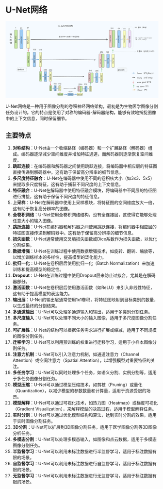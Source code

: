 # U-Net网络

![alt text](images/unet.png)

U-Net网络是一种用于图像分割的卷积神经网络架构，最初是为生物医学图像分割任务设计的。它的特点是使用了对称的编码器-解码器结构，能够有效地捕捉图像中的上下文信息，同时保留细节。

## 主要特点

1. **对称结构**：U-Net由一个收缩路径（编码器）和一个扩展路径（解码器）组成。编码器逐渐减少空间维度并增加特征通道，而解码器则逐渐恢复空间维度。
2. **跳跃连接**：在编码器和解码器之间使用跳跃连接，将编码器中相应层的特征图直接传递到解码器中。这有助于保留高分辨率的细节信息。
3. **多尺度特征融合**：U-Net在编码器中使用不同的卷积核大小（如3x3、5x5）来提取多尺度特征，这有助于捕获不同尺度的上下文信息。
4. **特征融合**：U-Net在解码器中使用特征融合模块，将编码器中不同层的特征图进行拼接，这有助于保留不同尺度的特征信息。
5. **上采样**：U-Net在解码器中使用上采样模块，将特征图的空间维度放大一倍，这有助于恢复高分辨率的图像。
6. **全卷积网络**：U-Net使用全卷积网络结构，没有全连接层，这使得它能够处理任意大小的输入图像。
7. **跳跃连接**：U-Net在编码器和解码器之间使用跳跃连接，将编码器中相应层的特征图直接传递到解码器中。这有助于保留高分辨率的细节信息。
8. **损失函数**：U-Net通常使用交叉熵损失函数或Dice系数作为损失函数，以优化分割结果。
9. **数据增强**：U-Net在训练过程中使用数据增强技术，如旋转、翻转、缩放等，以增加训练样本的多样性，提高模型的泛化能力。
10. **批归一化**：U-Net在卷积层后使用批归一化（Batch Normalization）来加速训练和提高模型的稳定性。
11. **Dropout**：U-Net在训练过程中使用Dropout层来防止过拟合，尤其是在解码器部分。
12. **激活函数**：U-Net在卷积层后使用激活函数（如ReLU）来引入非线性特征，这有助于提高模型的表达能力。
13. **输出层**：U-Net的输出层通常使用1x1卷积，将特征图映射到目标类别的数量，以生成最终的分割结果。
14. **多通道输出**：U-Net可以处理多通道输入和输出，适用于多类别分割任务。
15. **多尺度输入**：U-Net可以处理不同大小的输入图像，适用于多尺度图像分割任务。
16. **可扩展性**：U-Net的结构可以根据任务需求进行扩展或缩减，适用于不同规模的图像分割任务。
17. **迁移学习**：U-Net可以利用预训练的权重进行迁移学习，适用于小样本图像分割任务。
18. **注意力机制**：U-Net可以引入注意力机制，如通道注意力（Channel Attention）或空间注意力（Spatial Attention），以增强模型对重要特征的关注。
19. **多任务学习**：U-Net可以同时处理多个任务，如语义分割、实例分割等，适用于多任务图像分割任务。
20. **模型压缩**：U-Net可以通过模型压缩技术，如剪枝（Pruning）或量化（Quantization），以减少模型的参数数量和计算量，适用于资源受限的场景。
21. **模型解释**：U-Net可以通过可视化技术，如热力图（Heatmap）或梯度可视化（Gradient Visualization），来解释模型的决策过程，适用于模型解释任务。
22. **实时分割**：U-Net可以通过优化模型结构和算法，达到实时分割的效果，适用于实时图像分割任务。
23. **3D分割**：U-Net可以扩展到3D图像分割任务，适用于医学图像分割等3D图像分析任务。
24. **多模态分割**：U-Net可以处理多模态输入，如图像和点云数据，适用于多模态图像分割任务。
25. **半监督学习**：U-Net可以利用未标注数据进行半监督学习，适用于标注数据有限的场景。
26. **自监督学习**：U-Net可以利用未标注数据进行自监督学习，适用于标注数据有限的场景。
27. **无监督学习**：U-Net可以利用未标注数据进行无监督学习，适用于标注数据有限的场景。